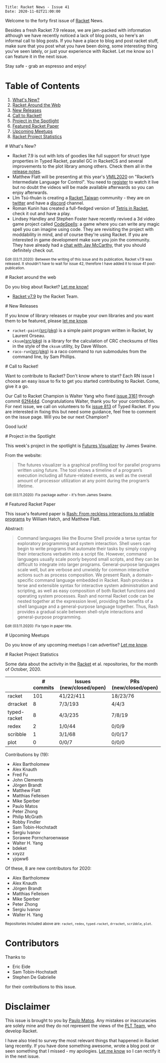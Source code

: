     Title: Racket News - Issue 41
    Date: 2020-11-02T21:00:00
    
Welcome to the forty first issue of [Racket](https://www.racket-lang.org) News.

Besides a fresh Racket 7.9 release, we are jam-packed with information although we have recently noticed a lack of blog posts, so here's an informal call to blog posts. If you have a place to blog and post racket stuff, make sure that you post what you have been doing, some interesting thing you've seen lately, or just your experience with Racket. Let me know so I can feature it in the next issue.

Stay safe - grab an espresso and enjoy!

# Table of Contents

1. [What's New?](#whatsnew)
2. [Racket Around the Web](#aroundtheweb)
3. [New Releases](#newreleases)
4. [Call to Racket!](#calltoracket)
5. [Project in the Spotlight](#spotlight)
6. [Featured Racket Paper](#featuredpaper)
7. [Upcoming Meetups](#meetups)
8. [Racket Project Statistics](#stats)

<div id='whatsnew'/>
# What's New?

* Racket 7.9 is out with lots of goodies like full support for struct type properties in Typed Racket, parallel GC in RacketCS and several improvements to the plot library among others. Check them all in the [release notes](https://blog.racket-lang.org/2020/11/racket-v7-9.html).
* Matthew Flatt will be presenting at this year's [VMIL2020](https://2020.splashcon.org/home/vmil-2020#program) on "Racket’s Intermediate Language for Control". You need to [register](https://2020.splashcon.org/attending/Registration) to watch it live but no doubt the videos will be made available afterwards so you can enjoy afterwards.
* Lîm Tsú-thuàn is creating a [Racket Taiwan](https://racket.tw/) community - they are on [twitter](https://twitter.com/racket_tw) and have a [discord](https://discord.gg/xpwzAcx) channel.
* Roman Kunin has created a full-fledged version of [Tetris in Racket](https://github.com/mosceo/tetris), check it out and have a play.
* Lindsey Handley and Stephen Foster have recently revived a 3d video game project called [CodeSpells](https://codespells.org/): a game where you can write any magic spell you can imagine using code. They are revisiting the project with moddability in mind, and of course they're using Racket. If you are interested in game development make sure you join the community. They have already had a [chat with Jay McCarthy](https://codespells.org/posts/lets-get-to-know-racket.html), that you should definitely check out.

<small>Edit (03.11.2020): Between the writing of this issue and its publication, Racket v7.9 was released. It shouldn't have to wait for issue 42, therefore I have added it to issue 41 post-publication.</small>

<div id='aroundtheweb'/>
# Racket around the web

Do you blog about Racket? [Let me know!](mailto:pmatos@linki.tools)

* [Racket v7.9](https://blog.racket-lang.org/2020/11/racket-v7-9.html) by the Racket Team.

<div id='newreleases'/>
# New Releases

If you know of library releases or maybe your own libraries and you want them to be featured, please [let me know](mailto:pmatos@linki.tools).

* `racket-paint`([src](https://github.com/Metaxal/racket-paint/tree/master)/[pkg](https://pkgs.racket-lang.org/package/racket-paint)) is a simple paint program written in Racket, by Laurent Orseau.
* `cksum`([src](https://github.com/jeroanan/cksum/tree/master)/[pkg](https://pkgs.racket-lang.org/package/cksum)) is a library for the calculation of CRC checksums of files in the style of the `cksum` utility, by Dave Wilson.
* `raco-run`([src](https://github.com/samdphillips/raco-run/tree/main)/[pkg](https://pkgs.racket-lang.org/package/raco-run)) is a raco command to run submodules from the command line, by Sam Phillips.

<div id='calltoracket'/>
# Call to Racket!

Want to contribute to Racket? Don't know where to start? Each RN issue I choose an easy issue to fix to get you started contributing to Racket. Come, give it a go.

Our Call to Racket Champion is Walter Yang who fixed [issue 3161](https://github.com/racket/racket/issues/3161) through commit [62f444d](https://github.com/racket/racket/commit/62f444d4e13f3a59f59d22f7fee70de63140e7b7). Congratulations Walter, thank you for your contribution. For next issue, we call on volunteers to fix [issue 813](https://github.com/racket/typed-racket/issues/813) of Typed Racket. If you are interested in fixing this but need some guidance, feel free to comment on the issue page. Will you be our next Champion?

Good luck!

<div id='spotlight'/>
# Project in the Spotlight

This week's project in the spotlight is [Futures Visualizer](https://docs.racket-lang.org/future-visualizer/index.html) by James Swaine.

From the website:

> The futures visualizer is a graphical profiling tool for parallel programs written using future. The tool shows a timeline of a program’s execution including all future-related events, as well as the overall amount of processor utilization at any point during the program’s lifetime.

<small>Edit (03.11.2020): Fix package author - it's from James Swaine.</small>

<div id='featuredpaper'/>
# Featured Racket Paper

This issue's featured paper is [Rash: From reckless interactions to reliable programs](https://drive.google.com/file/d/1d4ic7XxFQ0zImlNOk9SmsMJw11jSp8fa/view?usp=sharing) by William Hatch, and Matthew Flatt.

Abstract:

> Command languages like the Bourne Shell provide a terse syntax for exploratory programming and system interaction. Shell users can begin to write programs that automate their tasks by simply copying their interactions verbatim into a script file. However, command languages usually scale poorly beyond small scripts, and they can be difficult to integrate into larger programs. General-purpose languages scale well, but are verbose and unwieldy for common interactive actions such as process composition.
> We present Rash, a domain-specific command language embedded in Racket. Rash provides a terse and extensible syntax for interactive system administration and scripting, as well as easy composition of both Racket functions and operating system processes. Rash and normal Racket code can be nested together at the expression level, providing the benefits of a shell language and a general-purpose language together. Thus, Rash provides a gradual scale between shell-style interactions and general-purpose programming.

<small>Edit (03.11.2020): Fix typo in paper title.</small>

<div id='meetups'/>
# Upcoming Meetups

Do you know of any upcoming meetups I can advertise? [Let me know](mailto:pmatos@linki.tools).

<div id='stats'/>
# Racket Project Statistics

Some data about the activity in the [Racket](https://github.com/racket) et al. repositories, for the month of October, 2020.

<!-- Repo racket -->
<!-- # Commits: 101 -->
<!-- Issues: 41/22/411 -->
<!-- PRs: 18/23/76 -->

<!-- Repo drracket -->
<!-- # Commits: 8 -->
<!-- Issues: 7/3/193 -->
<!-- PRs: 4/4/3 -->

<!-- Repo typed-racket -->
<!-- # Commits: 8 -->
<!-- Issues: 4/3/235 -->
<!-- PRs: 7/8/19 -->

<!-- Repo redex -->
<!-- # Commits: 2 -->
<!-- Issues: 1/0/44 -->
<!-- PRs: 0/0/9 -->

<!-- Repo scribble -->
<!-- # Commits: 1 -->
<!-- Issues: 3/1/68 -->
<!-- PRs: 0/0/17 -->

<!-- Repo plot -->
<!-- # Commits: 0 -->
<!-- Issues: 0/0/7 -->
<!-- PRs: 0/0/0 -->

<div class="table-wrapper">
<table class="fl-table">
<thead>
<tr><th></th><th># commits</th><th>Issues (new/closed/open)</th><th>PRs (new/closed/open)</th></tr>
</thead>
<tr><td>racket</td><td>101</td>          <td>41/22/411</td>        <td>18/23/76</td></tr>
<tr><td>drracket</td><td>8</td>          <td>7/3/193</td>          <td>4/4/3</td></tr>
<tr><td>typed-racket</td><td>8</td>      <td>4/3/235</td>          <td>7/8/19</td></tr>
<tr><td>redex</td><td>2</td>             <td>1/0/44</td>           <td>0/0/9</td></tr>
<tr><td>scribble</td><td>1</td>          <td>3/1/68</td>           <td>0/0/17</td></tr>
<tr><td>plot</td><td>0</td>              <td>0/0/7</td>            <td>0/0/0</td></tr>
</table>
</div>

Contributions by (19):

* Alex Bartholomew
* Alex Knauth
* Fred Fu
* John Clements
* Jörgen Brandt
* Matthew Flatt
* Matthias Felleisen
* Mike Sperber
* Paulo Matos
* Peter Zhong
* Philip McGrath
* Robby Findler
* Sam Tobin-Hochstadt
* Sergiu Ivanov
* Sorawee Porncharoenwase
* Walter H. Yang
* bdeket
* xxyzz
* yjqww6

Of these, 8 are new contributors for 2020:

* Alex Bartholomew
* Alex Knauth
* Jörgen Brandt
* Matthias Felleisen
* Mike Sperber
* Peter Zhong
* Sergiu Ivanov
* Walter H. Yang

<small>Repositories included above are: `racket`, `redex`, `typed-racket`, `drracket`, `scribble`, `plot`.</small>

# Contributors

Thanks to

* Eric Eide
* Sam Tobin-Hochstadt
* Stephen De Gabrielle

for their contributions to this issue.

# Disclaimer

This issue is brought to you by [Paulo Matos](mailto:pmatos@linki.tools). Any mistakes or inaccuracies are solely mine and
they do not represent the views of the [PLT Team](http://www.racket-lang.org/team.html), who develop Racket.

I have also tried to survey the most relevant things that happened in Racket lang recently. If you have done something awesome, wrote a blog post or seen something that I missed - my apologies. [Let me know](mailto:pmatos@linki.tools) so I can rectify it in the next issue.
